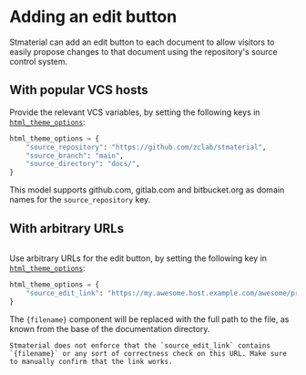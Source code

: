 # Adding an edit button

Stmaterial can add an edit button to each document to allow visitors to easily propose changes to that document using the repository's source control system.

## With popular VCS hosts

Provide the relevant VCS variables, by setting the following keys in [`html_theme_options`][sphinx-html_theme_options]:

```python
html_theme_options = {
    "source_repository": "https://github.com/zclab/stmaterial",
    "source_branch": "main",
    "source_directory": "docs/",
}
```

This model supports github.com, gitlab.com and bitbucket.org as domain names for the `source_repository` key.

## With arbitrary URLs

```{versionadded} 2022.09.29

```

Use arbitrary URLs for the edit button, by setting the following key in [`html_theme_options`][sphinx-html_theme_options]:

```python
html_theme_options = {
    "source_edit_link": "https://my.awesome.host.example.com/awesome/project/edit/{filename}",
}
```

The `{filename}` component will be replaced with the full path to the file, as known from the base of the documentation directory.

```{important}
Stmaterial does not enforce that the `source_edit_link` contains `{filename}` or any sort of correctness check on this URL. Make sure to manually confirm that the link works.
```


[sphinx-html_theme_options]: https://www.sphinx-doc.org/en/master/usage/configuration.html#confval-html_theme_options
